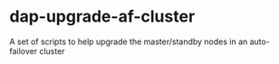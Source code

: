 # dap-upgrade-af-cluster
A set of scripts to help upgrade the master/standby nodes in an auto-failover cluster
